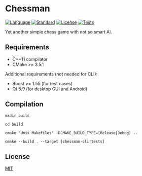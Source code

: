 # Chessman

[![Language](https://img.shields.io/badge/language-C++-blue.svg)](https://isocpp.org/)
[![Standard](https://img.shields.io/badge/C%2B%2B-11-blue.svg)](https://en.wikipedia.org/wiki/C%2B%2B#Standardization)
[![License](https://img.shields.io/badge/license-MIT-blue.svg)](LICENSE.MD)
[![Tests](https://img.shields.io/badge/passing%20tests-196-green.svg)](./game/tests)

Yet another simple chess game with not so smart AI.

## Requirements

- C++11 compilator
- CMake >= 3.5.1

Additional requirements (not needed for CLI):

- Boost >= 1.55 (for test cases)
- Qt 5.9 (for desktop GUI and Android)

## Compilation

```
mkdir build

cd build

cmake "Unix Makefiles" -DCMAKE_BUILD_TYPE=[Release|Debug] ..

cmake --build . --target [chessman-cli|tests]
```

## License

[MIT](LICENSE.MD)

